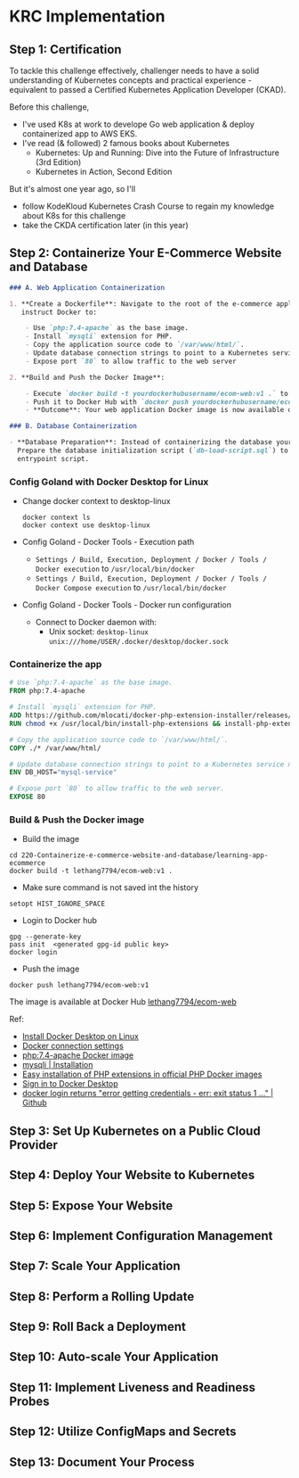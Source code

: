 # KRC Implementation

## Step 1: Certification

To tackle this challenge effectively, challenger needs to have a solid understanding of Kubernetes concepts and
practical experience - equivalent to passed a Certified Kubernetes Application Developer (CKAD).

Before this challenge,

- I've used K8s at work to develope Go web application & deploy containerized app to AWS EKS.
- I've read (& followed) 2 famous books about Kubernetes
    - Kubernetes: Up and Running: Dive into the Future of Infrastructure (3rd Edition)
    - Kubernetes in Action, Second Edition

But it's almost one year ago, so I'll

- follow KodeKloud Kubernetes Crash Course to regain my knowledge about K8s for this challenge
- take the CKDA certification later (in this year)

## Step 2: Containerize Your E-Commerce Website and Database

```markdown
### A. Web Application Containerization

1. **Create a Dockerfile**: Navigate to the root of the e-commerce application and create a Dockerfile. This file should
   instruct Docker to:

    - Use `php:7.4-apache` as the base image.
    - Install `mysqli` extension for PHP.
    - Copy the application source code to `/var/www/html/`.
    - Update database connection strings to point to a Kubernetes service named `mysql-service`.
    - Expose port `80` to allow traffic to the web server

2. **Build and Push the Docker Image**:

    - Execute `docker build -t yourdockerhubusername/ecom-web:v1 .` to build your image.
    - Push it to Docker Hub with `docker push yourdockerhubusername/ecom-web:v1`.
    - **Outcome**: Your web application Docker image is now available on Docker Hub.

### B. Database Containerization

- **Database Preparation**: Instead of containerizing the database yourself, you'll use the official MariaDB image.
  Prepare the database initialization script (`db-load-script.sql`) to be used with Kubernetes ConfigMaps or as an
  entrypoint script.
```

### Config Goland with Docker Desktop for Linux

- Change docker context to desktop-linux

  ```shell
  docker context ls
  docker context use desktop-linux
  ```

- Config Goland - Docker Tools - Execution path
    - `Settings / Build, Execution, Deployment / Docker / Tools / Docker execution` to `/usr/local/bin/docker`
    - `Settings / Build, Execution, Deployment / Docker / Tools / Docker Compose execution` to `/usr/local/bin/docker`

- Config Goland - Docker Tools - Docker run configuration
    - Connect to Docker daemon with:
        - Unix socket: `desktop-linux` `unix:///home/USER/.docker/desktop/docker.sock`

### Containerize the app

```Dockerfile
# Use `php:7.4-apache` as the base image.
FROM php:7.4-apache

# Install `mysqli` extension for PHP.
ADD https://github.com/mlocati/docker-php-extension-installer/releases/latest/download/install-php-extensions /usr/local/bin/
RUN chmod +x /usr/local/bin/install-php-extensions && install-php-extensions mysqli

# Copy the application source code to `/var/www/html/`.
COPY ./* /var/www/html/

# Update database connection strings to point to a Kubernetes service named `mysql-service`.
ENV DB_HOST="mysql-service"

# Expose port `80` to allow traffic to the web server.
EXPOSE 80
```

### Build & Push the Docker image

- Build the image

```shell
cd 220-Containerize-e-commerce-website-and-database/learning-app-ecommerce
docker build -t lethang7794/ecom-web:v1 .
```

- Make sure command is not saved int the history

```shell
setopt HIST_IGNORE_SPACE
```

- Login to Docker hub

```shell
gpg --generate-key
pass init  <generated gpg-id public key>
docker login
```

- Push the image

```shell
docker push lethang7794/ecom-web:v1
```

The image is available at Docker
Hub [lethang7794/ecom-web](https://hub.docker.com/repository/docker/lethang7794/ecom-web/)

Ref:

- [Install Docker Desktop on Linux](https://docs.docker.com/desktop/install/linux-install/)
- [Docker connection settings](https://www.jetbrains.com/help/go/settings-docker.html)
- [php:7.4-apache Docker image](https://hub.docker.com/layers/library/php/7.4-apache/images/sha256-18b3497ee7f2099a90b66c23a0bc3d5261b12bab367263e1b40e9b004c39e882?context=explore)
- [mysqli | Installation](https://www.php.net/manual/en/mysqli.installation.php)
- [Easy installation of PHP extensions in official PHP Docker images](https://github.com/mlocati/docker-php-extension-installer)
- [Sign in to Docker Desktop](https://docs.docker.com/desktop/get-started/)
- [docker login returns "error getting credentials - err: exit status 1 ..." | Github](https://github.com/docker/docker-credential-helpers/issues/60)

## Step 3: Set Up Kubernetes on a Public Cloud Provider

## Step 4: Deploy Your Website to Kubernetes

## Step 5: Expose Your Website

## Step 6: Implement Configuration Management

## Step 7: Scale Your Application

## Step 8: Perform a Rolling Update

## Step 9: Roll Back a Deployment

## Step 10: Auto-scale Your Application

## Step 11: Implement Liveness and Readiness Probes

## Step 12: Utilize ConfigMaps and Secrets

## Step 13: Document Your Process

